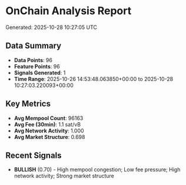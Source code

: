 # OnChain Analysis Report
Generated: 2025-10-28 10:27:05 UTC

## Data Summary
- **Data Points**: 96
- **Feature Points**: 96
- **Signals Generated**: 1
- **Time Range**: 2025-10-26 14:53:48.063850+00:00 to 2025-10-28 10:27:03.220093+00:00

## Key Metrics
- **Avg Mempool Count**: 96163
- **Avg Fee (30min)**: 1.1 sat/vB
- **Avg Network Activity**: 1.000
- **Avg Market Structure**: 0.698

## Recent Signals
- **BULLISH** (0.70) - High mempool congestion; Low fee pressure; High network activity; Strong market structure
